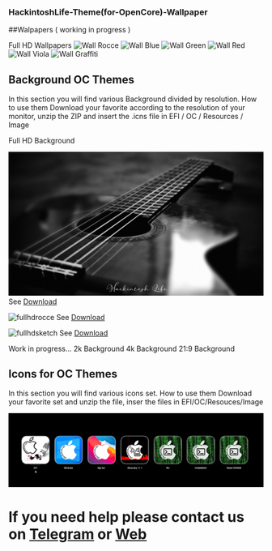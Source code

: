### HackintoshLife-Theme(for-OpenCore)-Wallpaper

##Walpapers ( working in progress )

Full HD Wallpapers
![Wall Rocce](./Wallpaper/fullhdrocce.png)
![Wall Blue](./Wallpaper/Wall%20Blue.png)
![Wall Green](./Wallpaper/Wall%20Green.png)
![Wall Red](./Wallpaper/Wall%20Red.png)
![Wall Viola](./Wallpaper/Wall%20Viola_.png)
![Wall Graffiti](./Wallpaper/Wallpaper%20Graffiti.png)

## Background OC Themes

In this section you will find various Background divided by resolution.
How to use them Download your favorite according to the resolution of your monitor, unzip the ZIP and insert the .icns file in EFI / OC / Resources / Image

Full HD Background

![fullhdchitarra](./Screenshot/fullhdchitarra.png)
See [Download](https://github.com/Hackintoshlifeit/OC-Theme-HackintoshLife/blob/master/Background/fullhdchitarra.zip)

![fullhdrocce](./Screenshot/fullhdrocce.png)
See [Download](https://github.com/Hackintoshlifeit/OC-Theme-HackintoshLife/blob/master/Background/fullhdrocce.zip)

![fullhdsketch](./Screenshot/fullhdsketch.png)
See [Download](https://github.com/Hackintoshlifeit/OC-Theme-HackintoshLife/blob/master/Background/fullhdsketch.zip)

Work in progress... 2k Background
4k Background
21:9 Background

## Icons for OC Themes

In this section you will find various icons set.
How to use them Download your favorite set and unzip the file, inser the files in EFI/OC/Resouces/Image

![infodp1](./Screenshot/1.png)


# If you need help please contact us on [Telegram](https://t.me/HackintoshLife_it) or [Web](https://www.hackintoshlife.it/)

